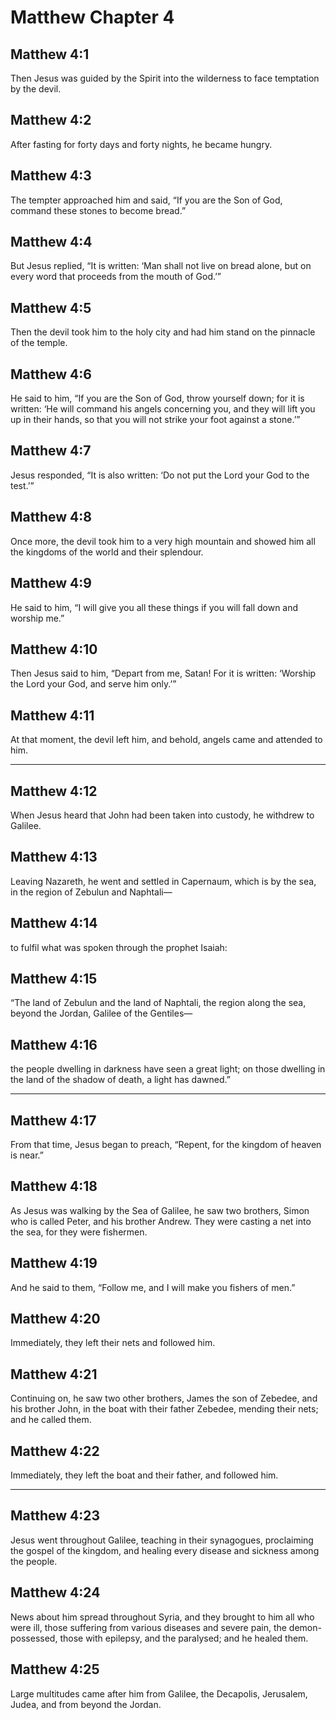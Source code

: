 # Matthew Chapter 4

## Matthew 4:1

Then Jesus was guided by the Spirit into the wilderness to face temptation by the devil.

## Matthew 4:2

After fasting for forty days and forty nights, he became hungry.

## Matthew 4:3

The tempter approached him and said, “If you are the Son of God, command these stones to become bread.”

## Matthew 4:4

But Jesus replied, “It is written: ‘Man shall not live on bread alone, but on every word that proceeds from the mouth of God.’”

## Matthew 4:5

Then the devil took him to the holy city and had him stand on the pinnacle of the temple.

## Matthew 4:6

He said to him, “If you are the Son of God, throw yourself down; for it is written: ‘He will command his angels concerning you, and they will lift you up in their hands, so that you will not strike your foot against a stone.’”

## Matthew 4:7

Jesus responded, “It is also written: ‘Do not put the Lord your God to the test.’”

## Matthew 4:8

Once more, the devil took him to a very high mountain and showed him all the kingdoms of the world and their splendour.

## Matthew 4:9

He said to him, “I will give you all these things if you will fall down and worship me.”

## Matthew 4:10

Then Jesus said to him, “Depart from me, Satan! For it is written: ‘Worship the Lord your God, and serve him only.’”

## Matthew 4:11

At that moment, the devil left him, and behold, angels came and attended to him.

---

## Matthew 4:12

When Jesus heard that John had been taken into custody, he withdrew to Galilee.

## Matthew 4:13

Leaving Nazareth, he went and settled in Capernaum, which is by the sea, in the region of Zebulun and Naphtali—

## Matthew 4:14

to fulfil what was spoken through the prophet Isaiah:

## Matthew 4:15

“The land of Zebulun and the land of Naphtali, the region along the sea, beyond the Jordan, Galilee of the Gentiles—

## Matthew 4:16

the people dwelling in darkness have seen a great light; on those dwelling in the land of the shadow of death, a light has dawned.”

---

## Matthew 4:17

From that time, Jesus began to preach, “Repent, for the kingdom of heaven is near.”

## Matthew 4:18

As Jesus was walking by the Sea of Galilee, he saw two brothers, Simon who is called Peter, and his brother Andrew. They were casting a net into the sea, for they were fishermen.

## Matthew 4:19

And he said to them, “Follow me, and I will make you fishers of men.”

## Matthew 4:20

Immediately, they left their nets and followed him.

## Matthew 4:21

Continuing on, he saw two other brothers, James the son of Zebedee, and his brother John, in the boat with their father Zebedee, mending their nets; and he called them.

## Matthew 4:22

Immediately, they left the boat and their father, and followed him.

---

## Matthew 4:23

Jesus went throughout Galilee, teaching in their synagogues, proclaiming the gospel of the kingdom, and healing every disease and sickness among the people.

## Matthew 4:24

News about him spread throughout Syria, and they brought to him all who were ill, those suffering from various diseases and severe pain, the demon-possessed, those with epilepsy, and the paralysed; and he healed them.

## Matthew 4:25

Large multitudes came after him from Galilee, the Decapolis, Jerusalem, Judea, and from beyond the Jordan.
